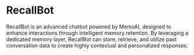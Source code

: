 # RecallBot
RecallBot is an advanced chatbot powered by MemoAI, designed to enhance interactions through intelligent memory retention. By leveraging a dedicated memory layer, RecallBot can store, retrieve, and utilize past conversation data to create highly contextual and personalized responses.
